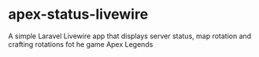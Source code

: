 # apex-status-livewire
 A simple Laravel Livewire app that displays server status, map rotation and crafting rotations fot he game Apex Legends
